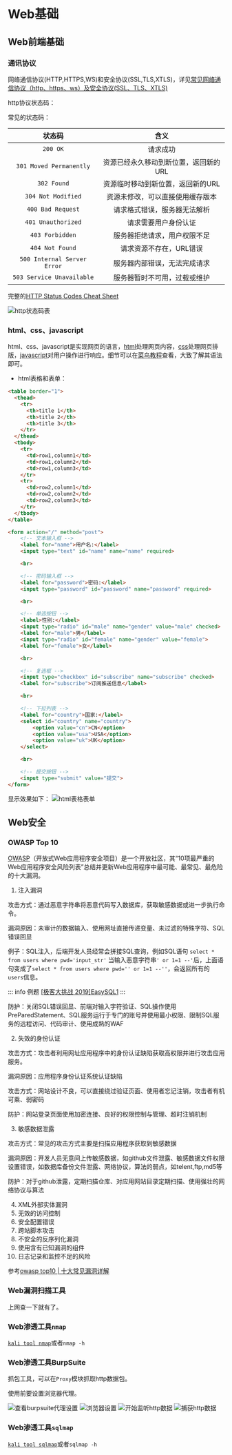 # Web基础

## Web前端基础

### 通讯协议

网络通信协议(HTTP,HTTPS,WS)和安全协议(SSL,TLS,XTLS)，详见[常见网络通信协议（http、https、ws）及安全协议(SSL、TLS、XTLS)](https://blog.csdn.net/weixin_43764974/article/details/132637211)

http协议状态码：

常见的状态码：

|状态码|含义|
|:---:|:---:|
|`200 OK`|请求成功|
|`301 Moved Permanently`|资源已经永久移动到新位置，返回新的URL|
|`302 Found`|资源临时移动到新位置，返回新的URL|
|`304 Not Modified`|资源未修改，可以直接使用缓存版本|
|`400 Bad Request`|请求格式错误，服务器无法解析|
|`401 Unauthorized`|请求需要用户身份认证|
|`403 Forbidden`|服务器拒绝请求，用户权限不足|
|`404 Not Found`|请求资源不存在，URL错误|
|`500 Internal Server Error`|服务器内部错误，无法完成请求|
|`503 Service Unavailable`|服务器暂时不可用，过载或维护|

完整的[HTTP Status Codes Cheat Sheet](https://javaconceptoftheday.com/http-status-codes-cheat-sheet/)

![http状态码表](./web_fig/HTTP_Status_Codes.png)

### html、css、javascript

html、css、javascript是实现网页的语言，[html](https://www.runoob.com/html/html-tutorial.html)处理网页内容，[css](https://www.runoob.com/css/css-tutorial.html)处理网页排版，[javascript](https://www.runoob.com/js/js-tutorial.html)对用户操作进行响应。细节可以在[菜鸟教程](https://www.runoob.com/)查看，大致了解其语法即可。

- html表格和表单：

```html
<table border="1">
  <thead>
    <tr>
      <th>title 1</th>
      <th>title 2</th>
      <th>title 3</th>
    </tr>
  </thead>
  <tbody>
    <tr>
      <td>row1,column1</td>
      <td>row1,column2</td>
      <td>row1,column3</td>
    </tr>
    <tr>
      <td>row2,column1</td>
      <td>row2,column2</td>
      <td>row2,column3</td>
    </tr>
  </tbody>
</table>

<form action="/" method="post">
    <!-- 文本输入框 -->
    <label for="name">用户名:</label>
    <input type="text" id="name" name="name" required>

    <br>

    <!-- 密码输入框 -->
    <label for="password">密码:</label>
    <input type="password" id="password" name="password" required>

    <br>

    <!-- 单选按钮 -->
    <label>性别:</label>
    <input type="radio" id="male" name="gender" value="male" checked>
    <label for="male">男</label>
    <input type="radio" id="female" name="gender" value="female">
    <label for="female">女</label>

    <br>

    <!-- 复选框 -->
    <input type="checkbox" id="subscribe" name="subscribe" checked>
    <label for="subscribe">订阅推送信息</label>

    <br>

    <!-- 下拉列表 -->
    <label for="country">国家:</label>
    <select id="country" name="country">
        <option value="cn">CN</option>
        <option value="usa">USA</option>
        <option value="uk">UK</option>
    </select>

    <br>

    <!-- 提交按钮 -->
    <input type="submit" value="提交">
</form>
```

显示效果如下：
![html表格表单](./web_fig/html.png)

## Web安全

### OWASP Top 10

[OWASP](https://owasp.org/www-project-top-ten/)（开放式Web应用程序安全项目）是一个开放社区，其“10项最严重的Web应用程序安全风险列表”总结并更新Web应用程序中最可能、最常见、最危险的十大漏洞。

1. 注入漏洞

攻击方式：通过恶意字符串将恶意代码写入数据库，获取敏感数据或进一步执行命令。

漏洞原因：未审计的数据输入、使用网址直接传递变量、未过滤的特殊字符、SQL错误回显

例子：SQL注入，后端开发人员经常会拼接SQL查询，例如SQL语句
`select * from users where pwd='input_str'`
当输入恶意字符串`' or 1=1 --'`后，上面语句变成了`select * from users where pwd='' or 1=1 --''`，会返回所有的`users`信息。

::: info 例题
[[极客大挑战 2019]EasySQL1](https://buuoj.cn/challenges#[%E6%9E%81%E5%AE%A2%E5%A4%A7%E6%8C%91%E6%88%98%202019]EasySQL)
:::

防护：关闭SQL错误回显、前端对输入字符验证、SQL操作使用PreParedStatement、SQL服务运行于专门的账号并使用最小权限、限制SQL服务的远程访问、代码审计、使用成熟的WAF

2. 失效的身份认证

攻击方式：攻击者利用网址应用程序中的身份认证缺陷获取高权限并进行攻击应用服务。

漏洞原因：应用程序身份认证系统认证缺陷

攻击方式：网站设计不良，可以直接绕过验证页面、使用者忘记注销，攻击者有机可乘、弱密码

防护：网站登录页面使用加密连接、良好的权限控制与管理、超时注销机制

3. 敏感数据泄露

攻击方式：常见的攻击方式主要是扫描应用程序获取到敏感数据

漏洞原因：开发人员无意间上传敏感数据，如github文件泄露、敏感数据文件权限设置错误，如数据库备份文件泄露、网络协议，算法的弱点，如telent,ftp,md5等

防护：对于github泄露，定期扫描仓库、对应用网站目录定期扫描、使用强壮的网络协议与算法

4. XML外部实体漏洞
5. 无效的访问控制
6. 安全配置错误
7. 跨站脚本攻击
8. 不安全的反序列化漏洞
9. 使用含有已知漏洞的组件
10. 日志记录和监控不足的风险

参考[owasp top10 | 十大常见漏洞详解](https://blog.csdn.net/m0_73826804/article/details/136226960)

### Web漏洞扫描工具

上网查一下就有了。

### Web渗透工具`nmap`

[`kali tool nmap`](https://www.kali.org/tools/nmap/)或者`nmap -h`

### Web渗透工具BurpSuite

抓包工具，可以在`Proxy`模块抓取http数据包。

使用前要设置浏览器代理。

![查看burpsuite代理设置](./web_fig/burpsuite1.png)
![浏览器设置](./web_fig/burpsuite2.png)
![开始监听http数据](./web_fig/burpsuite3.png)
![捕获http数据](./web_fig/burpsuite4.png)

### Web渗透工具`sqlmap`

[`kali tool sqlmap`](https://www.kali.org/tools/sqlmap/)或者`sqlmap -h`
